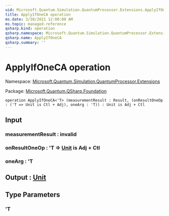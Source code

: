 ```yaml
---
uid: Microsoft.Quantum.Simulation.QuantumProcessor.Extensions.ApplyIfOneCA
title: ApplyIfOneCA operation
ms.date: 3/30/2021 12:00:00 AM
ms.topic: managed-reference
qsharp.kind: operation
qsharp.namespace: Microsoft.Quantum.Simulation.QuantumProcessor.Extensions
qsharp.name: ApplyIfOneCA
qsharp.summary: ''
---
```


# ApplyIfOneCA operation

Namespace: [Microsoft.Quantum.Simulation.QuantumProcessor.Extensions](xref:Microsoft.Quantum.Simulation.QuantumProcessor.Extensions)

Package: [Microsoft.Quantum.QSharp.Foundation](https://nuget.org/packages/Microsoft.Quantum.QSharp.Foundation)




```qsharp
operation ApplyIfOneCA<'T> (measurementResult : Result, (onResultOneOp : ('T => Unit is Ctl + Adj), oneArg : 'T)) : Unit is Adj + Ctl
```


## Input

### measurementResult : __invalid<Result>__




### onResultOneOp : 'T => [Unit](xref:microsoft.quantum.lang-ref.unit)  is Adj + Ctl




### oneArg : 'T





## Output : [Unit](xref:microsoft.quantum.lang-ref.unit)



## Type Parameters

### 'T

